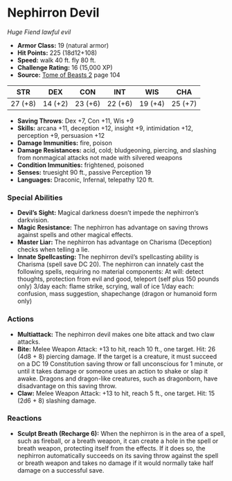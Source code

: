 # Nephirron Devil

*Huge* *Fiend* *lawful evil*

- **Armor Class:** 19 (natural armor)
- **Hit Points:** 225 (18d12+108)
- **Speed:** walk 40 ft. fly 80 ft.
- **Challenge Rating:** 16 (15,000 XP)
- **Source:** [Tome of Beasts 2](https://koboldpress.com/kpstore/product/tome-of-beasts-2-for-5th-edition) page 104

| STR | DEX | CON | INT | WIS | CHA |
| --- | --- | --- | --- | --- | --- |
| 27 (+8) | 14 (+2) | 23 (+6) | 22 (+6) | 19 (+4) | 25 (+7) |

- **Saving Throws**: Dex +7, Con +11, Wis +9
- **Skills:** arcana +11, deception +12, insight +9, intimidation +12, perception +9, persuasion +12
- **Damage Immunities:** fire, poison
- **Damage Resistances:** acid, cold; bludgeoning, piercing, and slashing from nonmagical attacks not made with silvered weapons
- **Condition Immunities:** frightened, poisoned
- **Senses:** truesight 90 ft., passive Perception 19
- **Languages:** Draconic, Infernal, telepathy 120 ft.
### Special Abilities
- **Devil’s Sight:** Magical darkness doesn’t impede the nephirron’s darkvision.
- **Magic Resistance:** The nephirron has advantage on saving throws against spells and other magical effects.
- **Master Liar:** The nephirron has advantage on Charisma (Deception) checks when telling a lie.
- **Innate Spellcasting:** The nephirron devil’s spellcasting ability is Charisma (spell save DC 20). The nephirron can innately cast the following spells, requiring no material components:
At will: detect thoughts, protection from evil and good, teleport (self plus 150 pounds only)
3/day each: flame strike, scrying, wall of ice
1/day each: confusion, mass suggestion, shapechange (dragon or humanoid form only)
### Actions
- **Multiattack:** The nephirron devil makes one bite attack and two claw attacks.
- **Bite:** Melee Weapon Attack: +13 to hit, reach 10 ft., one target. Hit: 26 (4d8 + 8) piercing damage. If the target is a creature, it must succeed on a DC 19 Constitution saving throw or fall unconscious for 1 minute, or until it takes damage or someone uses an action to shake or slap it awake. Dragons and dragon-like creatures, such as dragonborn, have disadvantage on this saving throw.
- **Claw:** Melee Weapon Attack: +13 to hit, reach 5 ft., one target. Hit: 15 (2d6 + 8) slashing damage.
### Reactions
- **Sculpt Breath (Recharge 6):** When the nephirron is in the area of a spell, such as fireball, or a breath weapon, it can create a hole in the spell or breath weapon, protecting itself from the effects. If it does so, the nephirron automatically succeeds on its saving throw against the spell or breath weapon and takes no damage if it would normally take half damage on a successful save.


